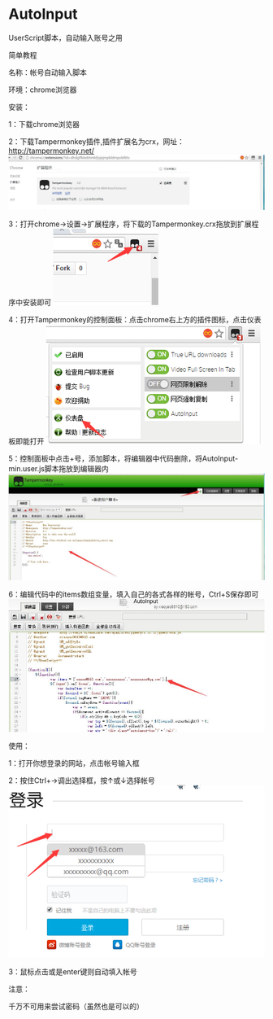 # AutoInput
UserScript脚本，自动输入账号之用

简单教程

名称：帐号自动输入脚本

环境：chrome浏览器

安装：

  1：下载chrome浏览器
  
  2：下载Tampermonkey插件,插件扩展名为crx，网址：http://tampermonkey.net/
  ![1](https://github.com/LocoTi/AutoInput/blob/master/1.jpg "步骤1")
  
  3：打开chrome->设置->扩展程序，将下载的Tampermonkey.crx拖放到扩展程序中安装即可
  ![2](https://github.com/LocoTi/AutoInput/blob/master/2.png "步骤2")
  
  4：打开Tampermonkey的控制面板：点击chrome右上方的插件图标，点击仪表板即能打开
  ![3](https://github.com/LocoTi/AutoInput/blob/master/3.png "步骤3")
  
  5：控制面板中点击+号，添加脚本，将编辑器中代码删除，将AutoInput-min.user.js脚本拖放到编辑器内
  ![4](https://github.com/LocoTi/AutoInput/blob/master/4.jpg "步骤4")
  
  6：编辑代码中的items数组变量，填入自己的各式各样的帐号，Ctrl+S保存即可
  ![5](https://github.com/LocoTi/AutoInput/blob/master/5.jpg "步骤4")

使用：
  
  1：打开你想登录的网站，点击帐号输入框
  
  2：按住Ctrl+→调出选择框，按↑或↓选择帐号
  ![6](https://github.com/LocoTi/AutoInput/blob/master/6.png "步骤6")
  
  3：鼠标点击或是enter键则自动填入帐号

注意：

  千万不可用来尝试密码（虽然也是可以的）
